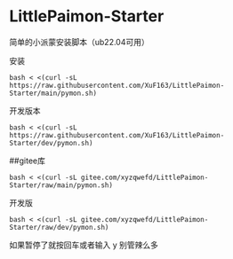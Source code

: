 # LittlePaimon-Starter
简单的小派蒙安装脚本（ub22.04可用）


安装
```
bash < <(curl -sL https://raw.githubusercontent.com/XuF163/LittlePaimon-Starter/main/pymon.sh)
```
开发版本
```
bash < <(curl -sL https://raw.githubusercontent.com/XuF163/LittlePaimon-Starter/dev/pymon.sh)
```
##gitee库    
```
bash < <(curl -sL gitee.com/xyzqwefd/LittlePaimon-Starter/raw/main/pymon.sh)
```
开发版
```
bash < <(curl -sL gitee.com/xyzqwefd/LittlePaimon-Starter/raw/dev/pymon.sh)
```
如果暂停了就按回车或者输入 y
别管辣么多
